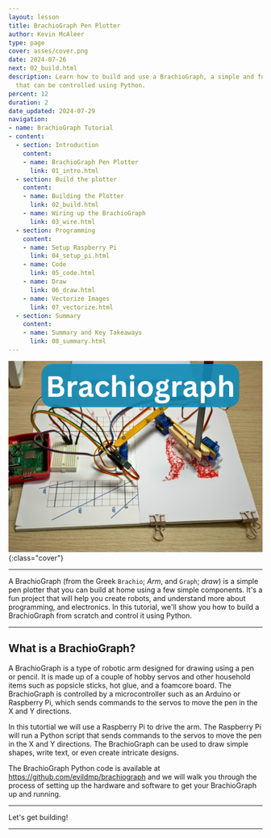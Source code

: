 ```yaml
---
layout: lesson
title: BrachioGraph Pen Plotter
author: Kevin McAleer
type: page
cover: asses/cover.png
date: 2024-07-26
next: 02_build.html
description: Learn how to build and use a BrachioGraph, a simple and fun drawing robot
  that can be controlled using Python.
percent: 12
duration: 2
date_updated: 2024-07-29
navigation:
- name: BrachioGraph Tutorial
- content:
  - section: Introduction
    content:
    - name: BrachioGraph Pen Plotter
      link: 01_intro.html
  - section: Build the plotter
    content:
    - name: Building the Plotter
      link: 02_build.html
    - name: Wiring up the BrachioGraph
      link: 03_wire.html
  - section: Programming
    content:
    - name: Setup Raspberry Pi
      link: 04_setup_pi.html
    - name: Code
      link: 05_code.html
    - name: Draw
      link: 06_draw.html
    - name: Vectorize Images
      link: 07_vectorize.html
  - section: Summary
    content:
    - name: Summary and Key Takeaways
      link: 08_summary.html
---
```



![Cover](assets/cover.png){:class="cover"}

---

A BrachioGraph (from the Greek `Brachio`; *Arm*, and `Graph`; *draw*) is a simple pen plotter that you can build at home using a few simple components. It's a fun project that will help you create robots, and understand more about programming, and electronics. In this tutorial, we'll show you how to build a BrachioGraph from scratch and control it using Python.

---

## What is a BrachioGraph?

A BrachioGraph is a type of robotic arm designed for drawing using a pen or pencil. It is made up of a couple of hobby servos and other household items such as popsicle sticks, hot glue, and a foamcore board. The BrachioGraph is controlled by a microcontroller such as an Arduino or Raspberry Pi, which sends commands to the servos to move the pen in the X and Y directions.

In this tutortial we will use a Raspberry Pi to drive the arm. The Raspberry Pi will run a Python script that sends commands to the servos to move the pen in the X and Y directions. The BrachioGraph can be used to draw simple shapes, write text, or even create intricate designs.

The BrachioGraph Python code is available at <https://github.com/evildmp/brachiograph> and we will walk you through the process of setting up the hardware and software to get your BrachioGraph up and running.

---

Let's get building!

---